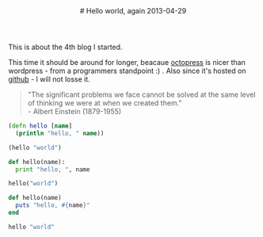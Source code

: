 <header>
  # Hello world, again
  <time class="article-date" date="2013-4-29">2013-04-29</time>
</header>

This is about the 4th blog I started.

This time it should be around for longer, beacaue [octopress](http://octopress.org/) is nicer than wordpress - from a programmers standpoint :) .
Also since it's hosted on [github](www.github.com) - I will not losse it.

<blockquote>
  "The significant problems we face cannot be solved at the same level of thinking we were at when we created them."<br>
  - Albert Einstein (1879-1955)
</blockquote>

``` clojure
(defn hello [name]
  (println "hello, " name))

(hello "world")
```

``` python
def hello(name):
  print "hello, ", name

hello("world")
```

``` ruby
def hello(name)
  puts "hello, #{name}"
end

hello "world"
```
